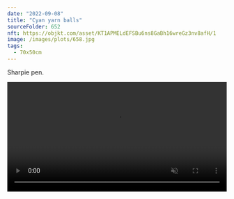 ```yaml
---
date: "2022-09-08"
title: "Cyan yarn balls"
sourceFolder: 652
nft: https://objkt.com/asset/KT1APMELdEFSBu6ns8GaBh16wreGz3nv8afH/1
image: /images/plots/658.jpg
tags:
  - 70x50cm
---
```


Sharpie pen.

<video src="/images/plots/658timelapse.mp4" width="100%" controls autoplay muted loop></video>
